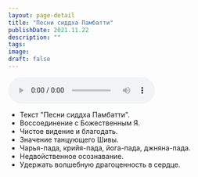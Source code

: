 ```yaml
---
layout: page-detail
title: "Песни сиддха Памбатти"
publishDate: 2021.11.22
description: ""
tags:
image:
draft: false
---
```


<audio title="2021.11.22 - Песни сиддха Памбатти.mp3" src="https://filer-api.advayta.org/v1.0/public/files/73506" controls=""></audio>

* Текст "Песни сиддха Памбатти".
* Воссоединение с Божественным Я.
* Чистое видение и благодать.
* Значение танцующего Шивы.
* Чарья-пада, крийя-пада, йога-пада, джняна-пада.
* Недвойственное осознавание.
* Удержать волшебную драгоценность в сердце.

  

